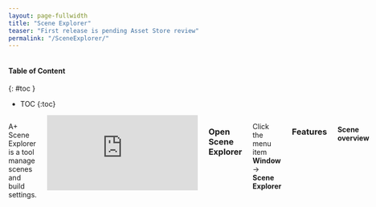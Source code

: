 ```yaml
---
layout: page-fullwidth
title: "Scene Explorer"
teaser: "First release is pending Asset Store review"
permalink: "/SceneExplorer/"
---
```

<div class="row">
<div class="medium-4 medium-push-8 columns" markdown="1">
<div class="panel radius" markdown="1">

#### Table of Content 
{: #toc }
* TOC
{:toc}
</div>
</div><!-- /.medium-4.columns -->

<div class="medium-8 medium-pull-4 columns" markdown="1">

A+ Scene Explorer is a tool manage scenes and build settings.

<div class="flex-video">
    <iframe src="https://www.youtube.com/embed/XUaFlTSxqMw" frameborder="0" allowfullscreen></iframe>
</div>

### Open Scene Explorer

Click the menu item __Window__ -> __Scene Explorer__

### Features 

#### Scene overview 

Scene List view and the active scene of Unity Editor will be red color.

#### Multi Selection

Press `SHIFT` or `CMD/CTRL` key to multi Selection.

#### Scene data reordering 

Reordering the scene in list and build settings.

#### Save/Load Build Settings 

Save/Load build settings to/from local files.

#### Ping Scene files in Project Window   

Find scene files in Project Window.

#### Delete Scenes

Delete Scene from Project and this operation supports multi selection.

#### Active/Deactive in Build Settings

Set the scene should be in Building Settings or not. Supports multi selection.

</div><!-- /.medium-8.columns -->
</div><!-- /.row -->